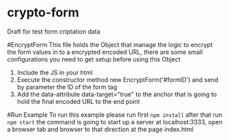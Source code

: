 # crypto-form
Draft for test form criptation data

#EncryptForm
This file holds the Object that manage the logic to encrypt the form values in to a encrypted encoded URL, there are some small configurations you need to get setup before using this Object

1. Include the JS in your html
2. Execute the constructor method new EncryptForm('#formID') and send by parameter the ID of the form tag
3. Add the data-attribute data-target="true" to the anchor that is going to hold the final encoded URL to the end point

#Run Example
To run this example please run first `npm install` after that run `npm start`
the command is going to start up a server at localhost:3333, open a browser tab and browser to that direction at the page index.html
